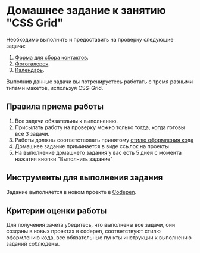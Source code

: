 # Домашнее задание к занятию "CSS Grid"

Необходимо выполнить и предоставить на проверку следующие задачи:

1. [Форма для сбора контактов](https://github.com/netology-code/mq-homeworks/tree/update/css-grid/form).
2. [Фотогалерея](https://github.com/netology-code/mq-homeworks/tree/update/css-grid/gallery).
3. [Календарь](https://github.com/netology-code/mq-homeworks/tree/update/css-grid/calendar).

Выполнив данные задачи вы потренируетесь работать с тремя разными типами макетов, используя CSS-Grid.

## Правила приема работы
1. Все задачи обязательны к выполнению. 
2. Присылать работу на проверку можно только тогда, когда готовы все 3 задачи.
3. Работы должны соответствовать принятому [стилю оформления кода](https://github.com/netology-code/codestyle/tree/master/css)
4. Домашнее задание приминается в виде ссылок на проекты
5. На выполнение домашнего задания у вас есть 5 дней с момента нажатия кнопки "Выполнить задание"

## Инструменты для выполнения задания
Задание выполняется в новом проекте в [Codepen](https://codepen.io/).

## Критерии оценки работы
Для получения зачета убедитесь, что выполнены все задачи, они созданы в новых проектах в codepen, cоответствуют стилю оформлению кода, все обязательные пункты инструкции к выполнению заданий соблюдены.
